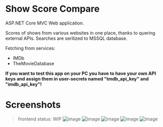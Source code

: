 # Show Score Compare
ASP.NET Core MVC Web application.

Scores of shows from various websites in one place, thanks to quering external APIs.
Searches are serilized to MSSQL database.

Fetching from services:
- IMDb
- TheMovieDatabase

**If you want to test this app on your PC you have to have your own API keys and assign them in user-secrets named "tmdb_api_key" and "imdb_api_key"!**

# Screenshots
> frontend status: WIP
![image](https://cdn.discordapp.com/attachments/798693819138703381/1029558421307015228/unknown.png)
![image](https://cdn.discordapp.com/attachments/798693819138703381/1029558421307015228/unknown.png)
![image](https://cdn.discordapp.com/attachments/798693819138703381/1029558560583061564/unknown.png)
![image](https://cdn.discordapp.com/attachments/798693819138703381/1029558721514307594/unknown.png)
![image](https://cdn.discordapp.com/attachments/798693819138703381/1029558801118023770/unknown.png)